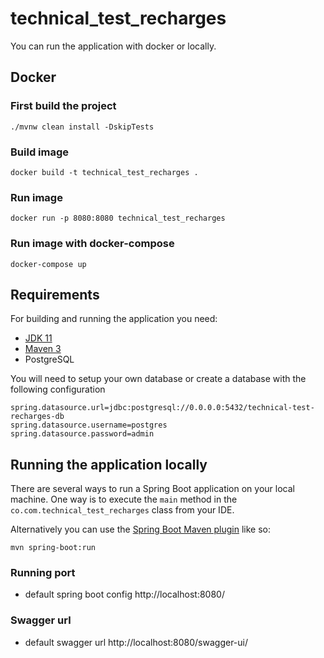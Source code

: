 # technical_test_recharges

You can run the application with docker or locally.

## Docker

### First build the project

```shell
./mvnw clean install -DskipTests
```

### Build image

```shell
docker build -t technical_test_recharges .
```

### Run image

```shell
docker run -p 8080:8080 technical_test_recharges
```

### Run image with docker-compose

```shell
docker-compose up
```

## Requirements

For building and running the application you need:

- [JDK 11](https://www.oracle.com/co/java/technologies/javase/jdk11-archive-downloads.html)
- [Maven 3](https://maven.apache.org)
- PostgreSQL

You will need to setup your own database or create a database with the following configuration
```
spring.datasource.url=jdbc:postgresql://0.0.0.0:5432/technical-test-recharges-db
spring.datasource.username=postgres
spring.datasource.password=admin
```
## Running the application locally

There are several ways to run a Spring Boot application on your local machine. One way is to execute the `main` method in the `co.com.technical_test_recharges` class from your IDE.

Alternatively you can use the [Spring Boot Maven plugin](https://docs.spring.io/spring-boot/docs/current/reference/html/build-tool-plugins-maven-plugin.html) like so:

```shell
mvn spring-boot:run
```

### Running port
- default spring boot config
  http://localhost:8080/

### Swagger url
- default swagger url
  http://localhost:8080/swagger-ui/
